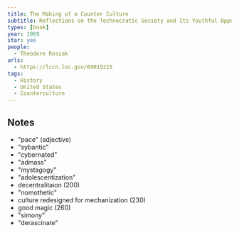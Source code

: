 ```yaml
---
title: The Making of a Counter Culture
subtitle: Reflections on the Technocratic Society and Its Youthful Opposition
types: [book]
year: 1969
star: yes
people:
  - Theodore Roszak
urls:
  - https://lccn.loc.gov/69015215
tags:
  - History
  - United States
  - Counterculture
---
```


## Notes
- "pace" (adjective)
- "sybantic"
- "cybernated"
- "admass"
- "mystagogy"
- "adolescentization"
- decentralitaion (200)
- "nomothetic"
- culture redesigned for mechanization (230)
- good magic (260)
- "simony"
- "derascinate"
